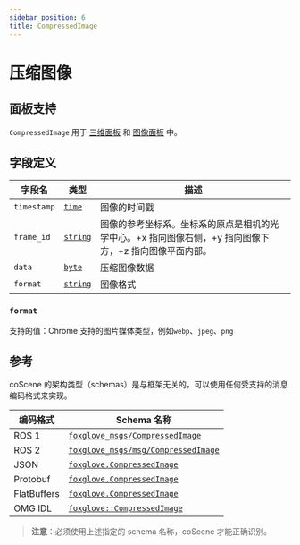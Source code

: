 ```yaml
---
sidebar_position: 6
title: CompressedImage
---
```


# 压缩图像

## 面板支持
`CompressedImage` 用于 [三维面板](../panel/2-3d-panel) 和 [图像面板](../panel/image-panel) 中。

## 字段定义

| 字段名         | 类型      | 描述     |
|--------------|-----------|----------|
| `timestamp`    | [`time`](./built-in%20types#time)     | 图像的时间戳                         |
| `frame_id`     | [`string`](./built-in%20types#string)     | 图像的参考坐标系。坐标系的原点是相机的光学中心。+x 指向图像右侧，+y 指向图像下方，+z 指向图像平面内部。                         |
| `data`     | [`byte`](./built-in%20types#bytes)  | 压缩图像数据                          |
| `format`    | [`string`](./built-in%20types#string)  | 图像格式                         |

### `format`
支持的值：Chrome 支持的图片媒体类型，例如`webp`、`jpeg`、`png`

## 参考

coScene 的架构类型（schemas）是与框架无关的，可以使用任何受支持的消息编码格式来实现。

| 编码格式     | Schema 名称                     |
|--------------|----------------------------------|
| ROS 1        |  [`foxglove_msgs/CompressedImage`](https://github.com/foxglove/foxglove-sdk/blob/main/schemas/ros1/CompressedImage.msg) |
| ROS 2        |  [`foxglove_msgs/msg/CompressedImage`](https://github.com/foxglove/foxglove-sdk/blob/main/schemas/ros2/CompressedImage.msg) | 
| JSON         |  [`foxglove.CompressedImage`](https://github.com/foxglove/foxglove-sdk/blob/main/schemas/jsonschema/CompressedImage.json) |
| Protobuf     |  [`foxglove.CompressedImage`](https://github.com/foxglove/foxglove-sdk/blob/main/schemas/proto/foxglove/CompressedImage.proto) |
| FlatBuffers  |  [`foxglove.CompressedImage`](https://github.com/foxglove/foxglove-sdk/blob/main/schemas/flatbuffer/CompressedImage.fbs) |
| OMG IDL      |  [`foxglove::CompressedImage`](https://github.com/foxglove/foxglove-sdk/blob/main/schemas/omgidl/foxglove/CompressedImage.idl) |

> **注意**：必须使用上述指定的 schema 名称，coScene 才能正确识别。
